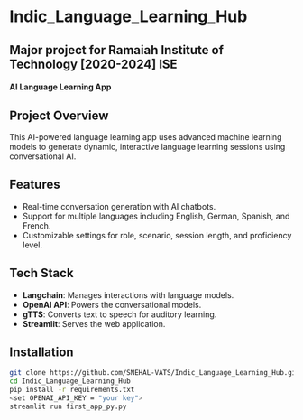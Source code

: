 # Indic_Language_Learning_Hub
## Major project for Ramaiah Institute of Technology [2020-2024] ISE
#### AI Language Learning App

## Project Overview
This AI-powered language learning app uses advanced machine learning models to generate dynamic, interactive language learning sessions using conversational AI.

## Features
- Real-time conversation generation with AI chatbots.
- Support for multiple languages including English, German, Spanish, and French.
- Customizable settings for role, scenario, session length, and proficiency level.

## Tech Stack
- **Langchain**: Manages interactions with language models.
- **OpenAI API**: Powers the conversational models.
- **gTTS**: Converts text to speech for auditory learning.
- **Streamlit**: Serves the web application.

## Installation
```bash
git clone https://github.com/SNEHAL-VATS/Indic_Language_Learning_Hub.git
cd Indic_Language_Learning_Hub
pip install -r requirements.txt
<set OPENAI_API_KEY = "your key">
streamlit run first_app_py.py
